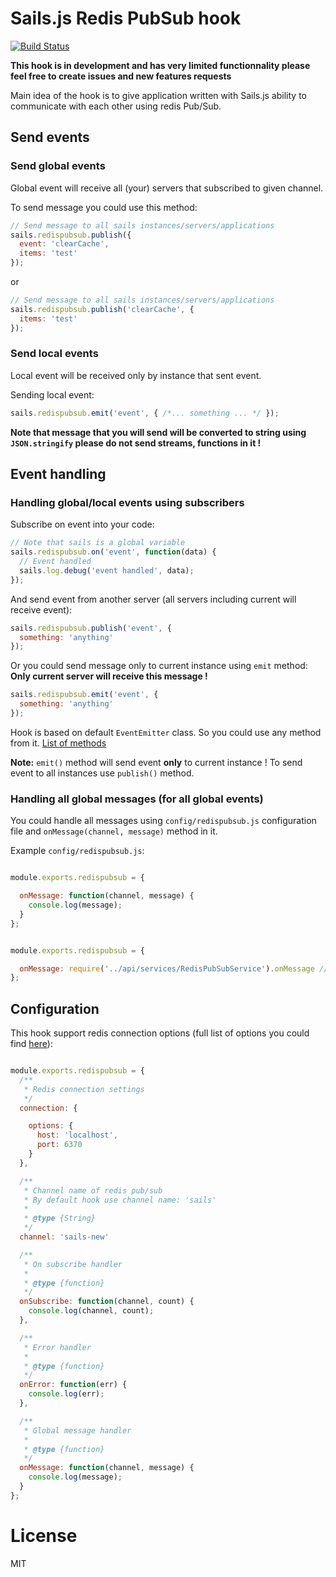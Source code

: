 # Sails.js Redis PubSub hook

[![Build Status](https://travis-ci.org/konstantinzolotarev/sails-hook-redispubsub.svg)](https://travis-ci.org/konstantinzolotarev/sails-hook-redispubsub)

**This hook is in development and has very limited functionnality please feel free to create issues and new features requests**

Main idea of the hook is to give application written with Sails.js ability to communicate with each other using redis Pub/Sub.

## Send events

### Send global events

Global event will receive all (your) servers that subscribed to given channel.

To send message you could use this method:
```javascript
// Send message to all sails instances/servers/applications
sails.redispubsub.publish({
  event: 'clearCache',
  items: 'test'
});
```

or
```javascript
// Send message to all sails instances/servers/applications
sails.redispubsub.publish('clearCache', {
  items: 'test'
});
```

### Send local events

Local event will be received only by instance that sent event.

Sending local event:
```javascript
sails.redispubsub.emit('event', { /*... something ... */ });
```

**Note that message that you will send will be converted to string using `JSON.stringify` please do not send streams, functions in it !**

## Event handling

### Handling global/local events using subscribers

Subscribe on event into your code:
```javascript
// Note that sails is a global variable
sails.redispubsub.on('event', function(data) {
  // Event handled
  sails.log.debug('event handled', data);
});
```

And send event from another server (all servers including current will receive event):
```javascript
sails.redispubsub.publish('event', {
  something: 'anything'
});
```

Or you could send message only to current instance using `emit` method:
**Only current server will receive this message !**
```javascript
sails.redispubsub.emit('event', {
  something: 'anything'
});
```

Hook is based on default `EventEmitter` class. So you could use any method from it.
[List of methods](https://nodejs.org/api/events.html#events_emitter_removealllisteners_event)

**Note:** `emit()` method will send event **only** to current instance !
To send event to all instances use `publish()` method.

### Handling all global messages (for all global events)

You could handle all messages using `config/redispubsub.js` configuration file and `onMessage(channel, message)` method in it.

Example `config/redispubsub.js`:
```javascript

module.exports.redispubsub = {

  onMessage: function(channel, message) {
    console.log(message);
  }
};

```

```javascript

module.exports.redispubsub = {

  onMessage: require('../api/services/RedisPubSubService').onMessage //Bind to service
};

```

## Configuration

This hook support redis connection options (full list of options you could find [here](https://github.com/NodeRedis/node_redis#overloading)):

```javascript

module.exports.redispubsub = {
  /**
   * Redis connection settings
   */
  connection: {

    options: {
      host: 'localhost',
      port: 6370
    }
  },

  /**
   * Channel name of redis pub/sub
   * By default hook use channel name: 'sails'
   *
   * @type {String}
   */
  channel: 'sails-new'

  /**
   * On subscribe handler
   *
   * @type {function}
   */
  onSubscribe: function(channel, count) {
    console.log(channel, count);
  },

  /**
   * Error handler
   *
   * @type {function}
   */
  onError: function(err) {
    console.log(err);
  },

  /**
   * Global message handler
   *
   * @type {function}
   */
  onMessage: function(channel, message) {
    console.log(message);
  }
};

```

# License

MIT
